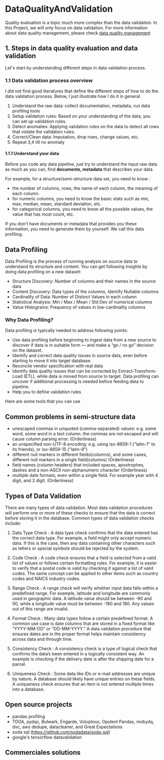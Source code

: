 # DataQualityAndValidation

Quality evaluation is a topic much more complex than the data validation.  In this Project, we will only focus on
data validation. For more information about data quality management, please check [data quality management](docs/data_quality_management.md)


## 1. Steps in data quality evaluation and data validation

Let's start by understanding different steps in data validation process.

### 1.1 Data validation process overview
I did not find good literatures that define the different steps of how to do the data validation process.
Below, I just illustrate how I do it in general.

1. Understand the raw data: collect documentation, metadata, run data profiling tools
2. Setup validation rules: Based on your understanding of the data, you can set up validation rules.
3. Detect anomalies:  Applying validation rules on the data to detect all rows that violate the validation rules.
4. Correct/Clean data: Imputation, drop rows, change values, etc.
5. Repeat 3,4 till no anomaly 

#### 1.1.1 Understand your data

Before you code any data pipeline, just try to understand the input raw data as much as you can, find **documents, metadata**
that describes your data. 

For example, for a structure/semi-structure data set, you need to know :
- the number of columns, rows, the name of each column, the meaning of each column. 
- for numeric columns, you need to know the basic stats such as min, max, median, mean, standard deviation, etc. 
- for categorical columns, you need to know all the possible values, the value that has most count, etc.

If you don't have documents or metadata that provides you these information, you need to generate them by yourself. We call this data profiling.

## Data Profiling

Data Profiling is the process of running analysis on source data to understand its structure and content. You can get 
following insights by doing data profiling on a new dataset:

- Structure Discovery: Number of columns and their names in the source data
- Content Discovery: Data types of the columns, Identify Nullable columns
- Cardinality of Data: Number of Distinct Values in each column
- Statistical Analysis: Min / Max / Mean / Std Dev of numerical columns
- Value Histograms: Frequency of values in low-cardinality columns

### Why Data Profiling?
Data profiling is typically needed to address following points:
- Use data profiling before beginning to ingest data from a new source to discover if data is in suitable form — and 
   make a “go / no go” decision on the dataset.
- Identify and correct data quality issues in source data, even before starting to move it into target database.
- Reconcile vendor specification with real data
- Identify data quality issues that can be corrected by Extract-Transform-Load (ETL), while data is moved from source 
   to target. Data profiling can uncover if additional processing is needed before feeding data to pipeline.
- Help you to define validation rules

Here are some tools that you can use

## Common problems in semi-structure data

- unescaped commas in unquoted (comma-separated) values: e.g. some word, some word in a text column. the commas are not escaped 
    and will cause column parsing error. (Orderliness)
- an unspecified non-UTF-8 encoding: e.g. using iso-8859-1 ("latin-1" to its friends), or iso-8859-15 ("latin-9") 
- different null markers in different fields(columns), and some cases, different null markers in a single field(columns) (Orderliness)
- field names (column headers) that included spaces, apostrophes, dashes and a non-ASCII 
   non-alphanumeric character (Orderliness)
- multiple date formats, even within a single field. For example year with 4 digit, and 2 digit. (Orderliness)

## Types of Data Validation

There are many types of data validation. Most data validation procedures will perform one or more of these checks 
to ensure that the data is correct before storing it in the database. Common types of data validation checks include:

 
1. Data Type Check : A data type check confirms that the data entered has the correct data type. For example, a field 
     might only accept numeric data. If this is the case, then any data containing other characters such as letters or 
     special symbols should be rejected by the system.

 

2. Code Check : A code check ensures that a field is selected from a valid list of values or follows certain 
    formatting rules. For example, it is easier to verify that a postal code is valid by checking it against a list 
    of valid codes. The same concept can be applied to other items such as country codes and NAICS industry codes.

 

3. Range Check : A range check will verify whether input data falls within a predefined range. For example, 
   latitude and longitude are commonly used in geographic data. A latitude value should be between -90 and 90, 
    while a longitude value must be between -180 and 180. Any values out of this range are invalid.

 

4. Format Check : Many data types follow a certain predefined format. A common use case is date columns that are 
   stored in a fixed format like “YYYY-MM-DD” or “DD-MM-YYYY.” A data validation procedure that ensures dates 
   are in the proper format helps maintain consistency across data and through time.

 

5. Consistency Check : A consistency check is a type of logical check that confirms the data’s been entered in a 
   logically consistent way. An example is checking if the delivery date is after the shipping date for a parcel.

 

6. Uniqueness Check : Some data like IDs or e-mail addresses are unique by nature. A database should likely have 
   unique entries on these fields. A uniqueness check ensures that an item is not entered multiple times into a database.

 
## Open source projects

- pandas profiling
- TDDA, pydqc, Bulwark, Engarde, Voluptous, Opulent Pandas, mobydq, dvc, aws dedupe, datacleaner, and Great Expectations
- soda sql (https://github.com/sodadata/soda-sql)
- google's tensorflow datavalidation

## Commerciales solutions
